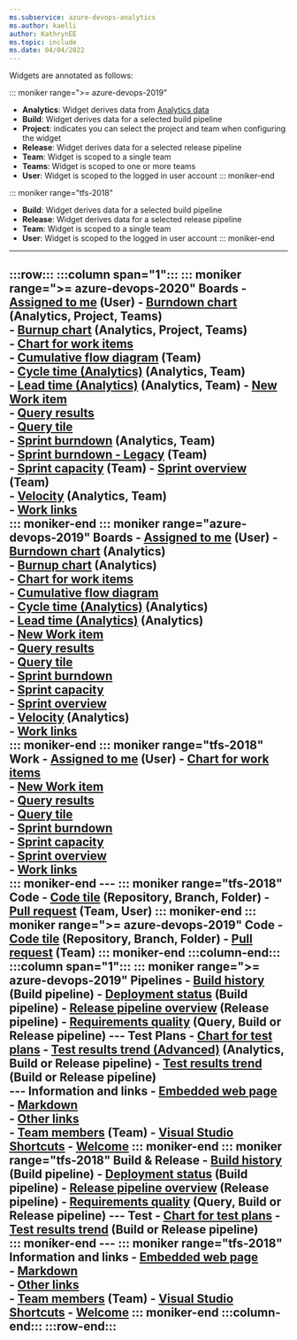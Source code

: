 ```yaml
---
ms.subservice: azure-devops-analytics
ms.author: kaelli
author: KathrynEE
ms.topic: include
ms.date: 04/04/2022
---
```


Widgets are annotated as follows: 

::: moniker range=">= azure-devops-2019"
- **Analytics**: Widget derives data from [Analytics data](../powerbi/what-is-analytics.md)  
- **Build**: Widget derives data for a selected build pipeline  
- **Project**: indicates you can select the project and team when configuring the widget
- **Release**: Widget derives data for a selected release pipeline  
- **Team**: Widget is scoped to a single team  
- **Teams**: Widget is scoped to one or more teams
- **User**: Widget is scoped to the logged in user account
::: moniker-end

::: moniker range="tfs-2018"
- **Build**: Widget derives data for a selected build pipeline  
- **Release**: Widget derives data for a selected release pipeline  
- **Team**: Widget is scoped to a single team  
- **User**: Widget is scoped to the logged in user account
::: moniker-end


---
:::row:::
   :::column span="1":::
      ::: moniker range=">= azure-devops-2020"
      **Boards**
      - [Assigned to me](../dashboards/widget-catalog.md#assigned-to-me-widget) (User)
      - [Burndown chart](../dashboards/widget-catalog.md#burndown-analytics-widget) (Analytics, Project, Teams)    
      - [Burnup chart](../dashboards/widget-catalog.md#burnup-analytics-widget) (Analytics, Project, Teams)     
      - [Chart for work items](../dashboards/widget-catalog.md#chart-wit-widget)  
      - [Cumulative flow diagram](../dashboards/widget-catalog.md#cfd-widget) (Team)   
      - [Cycle time (Analytics)](../dashboards/widget-catalog.md#cycle-time-widget) (Analytics, Team)  
      - [Lead time (Analytics)](../dashboards/widget-catalog.md#lead-time-widget) (Analytics, Team) 
      - [New Work item](../dashboards/widget-catalog.md#new-work-item-widget)  
      - [Query results](../dashboards/widget-catalog.md#query-results-widget)  
      - [Query tile](../dashboards/widget-catalog.md#query-tile-widget)  
      - [Sprint burndown](../dashboards/widget-catalog.md#sprint-burndown-analytics-widget) (Analytics, Team)  
      - [Sprint burndown - Legacy](../dashboards/widget-catalog.md#sprint-burndown-widget) (Team)   
      - [Sprint capacity](../dashboards/widget-catalog.md#sprint-capacity-widget) (Team) 
      - [Sprint overview](../dashboards/widget-catalog.md#sprint-overview-widget) (Team)   
      - [Velocity](../dashboards/widget-catalog.md#velocity-widget) (Analytics, Team)  
      - [Work links](../dashboards/widget-catalog.md#work-links-widget)  
      ::: moniker-end
      ::: moniker range="azure-devops-2019"
      **Boards**
      - [Assigned to me](../dashboards/widget-catalog.md#assigned-to-me-widget) (User)
      - [Burndown chart](../dashboards/widget-catalog.md#burndown-analytics-widget) (Analytics)    
      - [Burnup chart](../dashboards/widget-catalog.md#burnup-analytics-widget) (Analytics)    
      - [Chart for work items](../dashboards/widget-catalog.md#chart-wit-widget)  
      - [Cumulative flow diagram](../dashboards/widget-catalog.md#cfd-widget)  
      - [Cycle time (Analytics)](../dashboards/widget-catalog.md#cycle-time-widget) (Analytics)    
      - [Lead time (Analytics)](../dashboards/widget-catalog.md#lead-time-widget) (Analytics)   
      - [New Work item](../dashboards/widget-catalog.md#new-work-item-widget)  
      - [Query results](../dashboards/widget-catalog.md#query-results-widget)  
      - [Query tile](../dashboards/widget-catalog.md#query-tile-widget)  
      - [Sprint burndown](../dashboards/widget-catalog.md#sprint-burndown-widget)  
      - [Sprint capacity](../dashboards/widget-catalog.md#sprint-capacity-widget)  
      - [Sprint overview](../dashboards/widget-catalog.md#sprint-overview-widget)  
      - [Velocity](../dashboards/widget-catalog.md#velocity-widget) (Analytics)  
      - [Work links](../dashboards/widget-catalog.md#work-links-widget)  
      ::: moniker-end
      ::: moniker range="tfs-2018"
      **Work**
      - [Assigned to me](../dashboards/widget-catalog.md#assigned-to-me-widget) (User)
      - [Chart for work items](../dashboards/widget-catalog.md#chart-wit-widget)  
      - [New Work item](../dashboards/widget-catalog.md#new-work-item-widget)  
      - [Query results](../dashboards/widget-catalog.md#query-results-widget)  
      - [Query tile](../dashboards/widget-catalog.md#query-tile-widget)  
      - [Sprint burndown](../dashboards/widget-catalog.md#sprint-burndown-widget)  
      - [Sprint capacity](../dashboards/widget-catalog.md#sprint-capacity-widget)  
      - [Sprint overview](../dashboards/widget-catalog.md#sprint-overview-widget)  
      - [Work links](../dashboards/widget-catalog.md#work-links-widget)  
      ::: moniker-end
      ---
      ::: moniker range="tfs-2018"
      **Code** 
      - [Code tile](../dashboards/widget-catalog.md#code-tile-widget) (Repository, Branch, Folder)
      - [Pull request](../dashboards/widget-catalog.md#pull-request-widget) (Team, User)
      ::: moniker-end
      ::: moniker range=">= azure-devops-2019"
      **Code** 
      - [Code tile](../dashboards/widget-catalog.md#code-tile-widget) (Repository, Branch, Folder)
      - [Pull request](../dashboards/widget-catalog.md#pull-request-widget) (Team)
      ::: moniker-end
   :::column-end:::
   :::column span="1":::
      ::: moniker range=">= azure-devops-2019"
      **Pipelines**
      - [Build history](../dashboards/widget-catalog.md#build-history-widget) (Build pipeline)
      - [Deployment status](../dashboards/widget-catalog.md#deployment-status-widget) (Build pipeline)
      - [Release pipeline overview](../dashboards/widget-catalog.md#release-definition-widget) (Release pipeline)
      - [Requirements quality](../dashboards/widget-catalog.md#requirements-quality-widget) (Query, Build or Release pipeline)
      ---
      **Test Plans**
      - [Chart for test plans](../dashboards/widget-catalog.md#chart-test-plan-widget)
      - [Test results trend (Advanced)](../dashboards/widget-catalog.md#test-trend-results-advanced) (Analytics, Build or Release pipeline) 
      - [Test results trend](../dashboards/widget-catalog.md#test-trend-results) (Build or Release pipeline)  
      ---
      **Information and links**
      - [Embedded web page](../dashboards/widget-catalog.md#embedded-webpage-widget)  
      - [Markdown](../dashboards/widget-catalog.md#markdown-widget)  
      - [Other links](../dashboards/widget-catalog.md#other-links-widget)  
      - [Team members](../dashboards/widget-catalog.md#team-members-widget) (Team) 
      - [Visual Studio Shortcuts](../dashboards/widget-catalog.md#visual-studio-widget) 
      - [Welcome](../dashboards/widget-catalog.md#how-to-widget) 
      ::: moniker-end
      ::: moniker range="tfs-2018"
      **Build & Release**
      - [Build history](../dashboards/widget-catalog.md#build-history-widget) (Build pipeline)
      - [Deployment status](../dashboards/widget-catalog.md#deployment-status-widget) (Build pipeline)
      - [Release pipeline overview](../dashboards/widget-catalog.md#release-definition-widget) (Release pipeline)
      - [Requirements quality](../dashboards/widget-catalog.md#requirements-quality-widget) (Query, Build or Release pipeline)
      ---
      **Test**
      - [Chart for test plans](../dashboards/widget-catalog.md#chart-test-plan-widget)
      - [Test results trend](../dashboards/widget-catalog.md#test-trend-results) (Build or Release pipeline)  
      ::: moniker-end
      ---
      ::: moniker range="tfs-2018"
      **Information and links**
      - [Embedded web page](../dashboards/widget-catalog.md#embedded-webpage-widget)  
      - [Markdown](../dashboards/widget-catalog.md#markdown-widget)  
      - [Other links](../dashboards/widget-catalog.md#other-links-widget-2018)  
      - [Team members](../dashboards/widget-catalog.md#team-members-widget) (Team) 
      - [Visual Studio Shortcuts](../dashboards/widget-catalog.md#visual-studio-widget) 
      - [Welcome](../dashboards/widget-catalog.md#how-to-widget) 
      ::: moniker-end
   :::column-end:::
:::row-end:::
---
